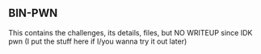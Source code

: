 ## BIN-PWN

This contains the challenges, its details, files, but NO WRITEUP since IDK pwn
(I put the stuff here if I/you wanna try it out later)
